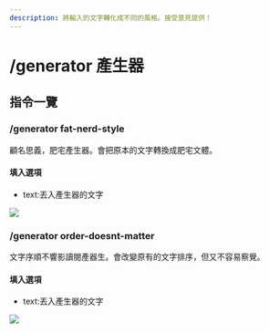 ```yaml
---
description: 將輸入的文字轉化成不同的風格。接受意見提供！
---
```


# /generator 產生器

## 指令一覽

### /generator fat-nerd-style

顧名思義，肥宅產生器。會把原本的文字轉換成肥宅文體。

#### 填入選項

* text:丟入產生器的文字

![](https://cdn.discordapp.com/attachments/848902789681381416/965622169604325436/unknown.png)

### /generator order-doesnt-matter

文字序順不響影讀閱產器生。會改變原有的文字排序，但又不容易察覺。

#### 填入選項

* text:丟入產生器的文字

![](https://cdn.discordapp.com/attachments/848902789681381416/965622738595221504/unknown.png)
